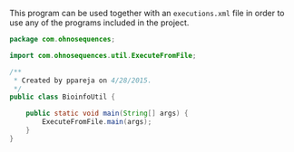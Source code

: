 
This program can be used together with an `executions.xml` file in order to use any of the
programs included in the project.


```java
package com.ohnosequences;

import com.ohnosequences.util.ExecuteFromFile;

/**
 * Created by ppareja on 4/28/2015.
 */
public class BioinfoUtil {

    public static void main(String[] args) {
        ExecuteFromFile.main(args);
    }
}

```




[main/java/com/ohnosequences/BioinfoUtil.java]: BioinfoUtil.java.md
[main/java/com/ohnosequences/util/BitOperations.java]: util/BitOperations.java.md
[main/java/com/ohnosequences/util/blast/BlastExporter.java]: util/blast/BlastExporter.java.md
[main/java/com/ohnosequences/util/blast/BlastSubset.java]: util/blast/BlastSubset.java.md
[main/java/com/ohnosequences/util/CodonUtil.java]: util/CodonUtil.java.md
[main/java/com/ohnosequences/util/Entry.java]: util/Entry.java.md
[main/java/com/ohnosequences/util/Executable.java]: util/Executable.java.md
[main/java/com/ohnosequences/util/ExecuteFromFile.java]: util/ExecuteFromFile.java.md
[main/java/com/ohnosequences/util/fasta/FastaSubSeq.java]: util/fasta/FastaSubSeq.java.md
[main/java/com/ohnosequences/util/fasta/FastaUtil.java]: util/fasta/FastaUtil.java.md
[main/java/com/ohnosequences/util/fasta/MultifastaSelector.java]: util/fasta/MultifastaSelector.java.md
[main/java/com/ohnosequences/util/fasta/SearchFastaHeaders.java]: util/fasta/SearchFastaHeaders.java.md
[main/java/com/ohnosequences/util/fasta/SearchFastaSequence.java]: util/fasta/SearchFastaSequence.java.md
[main/java/com/ohnosequences/util/file/FileUtil.java]: util/file/FileUtil.java.md
[main/java/com/ohnosequences/util/file/FnaFileFilter.java]: util/file/FnaFileFilter.java.md
[main/java/com/ohnosequences/util/file/GenomeFilesParser.java]: util/file/GenomeFilesParser.java.md
[main/java/com/ohnosequences/util/file/PttFileFilter.java]: util/file/PttFileFilter.java.md
[main/java/com/ohnosequences/util/file/RntFileFilter.java]: util/file/RntFileFilter.java.md
[main/java/com/ohnosequences/util/genbank/GBCommon.java]: util/genbank/GBCommon.java.md
[main/java/com/ohnosequences/util/gephi/GephiExporter.java]: util/gephi/GephiExporter.java.md
[main/java/com/ohnosequences/util/gephi/GexfToDotExporter.java]: util/gephi/GexfToDotExporter.java.md
[main/java/com/ohnosequences/util/go/GOExporter.java]: util/go/GOExporter.java.md
[main/java/com/ohnosequences/util/model/Feature.java]: util/model/Feature.java.md
[main/java/com/ohnosequences/util/model/Intergenic.java]: util/model/Intergenic.java.md
[main/java/com/ohnosequences/util/model/PalindromicityResult.java]: util/model/PalindromicityResult.java.md
[main/java/com/ohnosequences/util/ncbi/TaxonomyLoader.java]: util/ncbi/TaxonomyLoader.java.md
[main/java/com/ohnosequences/util/oric/OricDataRetriever.java]: util/oric/OricDataRetriever.java.md
[main/java/com/ohnosequences/util/Pair.java]: util/Pair.java.md
[main/java/com/ohnosequences/util/pal/PalindromicityAnalyzer.java]: util/pal/PalindromicityAnalyzer.java.md
[main/java/com/ohnosequences/util/security/MD5.java]: util/security/MD5.java.md
[main/java/com/ohnosequences/util/seq/SeqUtil.java]: util/seq/SeqUtil.java.md
[main/java/com/ohnosequences/util/statistics/StatisticalValues.java]: util/statistics/StatisticalValues.java.md
[main/java/com/ohnosequences/util/uniprot/UniprotProteinRetreiver.java]: util/uniprot/UniprotProteinRetreiver.java.md
[main/java/com/ohnosequences/xml/api/interfaces/IAttribute.java]: xml/api/interfaces/IAttribute.java.md
[main/java/com/ohnosequences/xml/api/interfaces/IElement.java]: xml/api/interfaces/IElement.java.md
[main/java/com/ohnosequences/xml/api/interfaces/INameSpace.java]: xml/api/interfaces/INameSpace.java.md
[main/java/com/ohnosequences/xml/api/interfaces/IXmlThing.java]: xml/api/interfaces/IXmlThing.java.md
[main/java/com/ohnosequences/xml/api/interfaces/package-info.java]: xml/api/interfaces/package-info.java.md
[main/java/com/ohnosequences/xml/api/model/NameSpace.java]: xml/api/model/NameSpace.java.md
[main/java/com/ohnosequences/xml/api/model/package-info.java]: xml/api/model/package-info.java.md
[main/java/com/ohnosequences/xml/api/model/XMLAttribute.java]: xml/api/model/XMLAttribute.java.md
[main/java/com/ohnosequences/xml/api/model/XMLElement.java]: xml/api/model/XMLElement.java.md
[main/java/com/ohnosequences/xml/api/model/XMLElementException.java]: xml/api/model/XMLElementException.java.md
[main/java/com/ohnosequences/xml/api/util/XMLUtil.java]: xml/api/util/XMLUtil.java.md
[main/java/com/ohnosequences/xml/model/Annotation.java]: xml/model/Annotation.java.md
[main/java/com/ohnosequences/xml/model/bio4j/Bio4jNodeIndexXML.java]: xml/model/bio4j/Bio4jNodeIndexXML.java.md
[main/java/com/ohnosequences/xml/model/bio4j/Bio4jNodeXML.java]: xml/model/bio4j/Bio4jNodeXML.java.md
[main/java/com/ohnosequences/xml/model/bio4j/Bio4jPropertyXML.java]: xml/model/bio4j/Bio4jPropertyXML.java.md
[main/java/com/ohnosequences/xml/model/bio4j/Bio4jRelationshipIndexXML.java]: xml/model/bio4j/Bio4jRelationshipIndexXML.java.md
[main/java/com/ohnosequences/xml/model/bio4j/Bio4jRelationshipXML.java]: xml/model/bio4j/Bio4jRelationshipXML.java.md
[main/java/com/ohnosequences/xml/model/bio4j/UniprotDataXML.java]: xml/model/bio4j/UniprotDataXML.java.md
[main/java/com/ohnosequences/xml/model/BlastOutput.java]: xml/model/BlastOutput.java.md
[main/java/com/ohnosequences/xml/model/BlastOutputParam.java]: xml/model/BlastOutputParam.java.md
[main/java/com/ohnosequences/xml/model/Codon.java]: xml/model/Codon.java.md
[main/java/com/ohnosequences/xml/model/ContigXML.java]: xml/model/ContigXML.java.md
[main/java/com/ohnosequences/xml/model/cufflinks/CuffLinksElement.java]: xml/model/cufflinks/CuffLinksElement.java.md
[main/java/com/ohnosequences/xml/model/embl/EmblXML.java]: xml/model/embl/EmblXML.java.md
[main/java/com/ohnosequences/xml/model/Frameshift.java]: xml/model/Frameshift.java.md
[main/java/com/ohnosequences/xml/model/Gap.java]: xml/model/Gap.java.md
[main/java/com/ohnosequences/xml/model/gb/GenBankXML.java]: xml/model/gb/GenBankXML.java.md
[main/java/com/ohnosequences/xml/model/genome/feature/Feature.java]: xml/model/genome/feature/Feature.java.md
[main/java/com/ohnosequences/xml/model/genome/feature/Intergenic.java]: xml/model/genome/feature/Intergenic.java.md
[main/java/com/ohnosequences/xml/model/genome/feature/MisRNA.java]: xml/model/genome/feature/MisRNA.java.md
[main/java/com/ohnosequences/xml/model/genome/feature/ORF.java]: xml/model/genome/feature/ORF.java.md
[main/java/com/ohnosequences/xml/model/genome/feature/RNA.java]: xml/model/genome/feature/RNA.java.md
[main/java/com/ohnosequences/xml/model/genome/feature/RRNA.java]: xml/model/genome/feature/RRNA.java.md
[main/java/com/ohnosequences/xml/model/genome/feature/TRNA.java]: xml/model/genome/feature/TRNA.java.md
[main/java/com/ohnosequences/xml/model/genome/GenomeElement.java]: xml/model/genome/GenomeElement.java.md
[main/java/com/ohnosequences/xml/model/gexf/AttributesXML.java]: xml/model/gexf/AttributesXML.java.md
[main/java/com/ohnosequences/xml/model/gexf/AttributeXML.java]: xml/model/gexf/AttributeXML.java.md
[main/java/com/ohnosequences/xml/model/gexf/AttValuesXML.java]: xml/model/gexf/AttValuesXML.java.md
[main/java/com/ohnosequences/xml/model/gexf/AttValueXML.java]: xml/model/gexf/AttValueXML.java.md
[main/java/com/ohnosequences/xml/model/gexf/EdgesXML.java]: xml/model/gexf/EdgesXML.java.md
[main/java/com/ohnosequences/xml/model/gexf/EdgeXML.java]: xml/model/gexf/EdgeXML.java.md
[main/java/com/ohnosequences/xml/model/gexf/GexfXML.java]: xml/model/gexf/GexfXML.java.md
[main/java/com/ohnosequences/xml/model/gexf/GraphXML.java]: xml/model/gexf/GraphXML.java.md
[main/java/com/ohnosequences/xml/model/gexf/NodesXML.java]: xml/model/gexf/NodesXML.java.md
[main/java/com/ohnosequences/xml/model/gexf/NodeXML.java]: xml/model/gexf/NodeXML.java.md
[main/java/com/ohnosequences/xml/model/gexf/SpellsXML.java]: xml/model/gexf/SpellsXML.java.md
[main/java/com/ohnosequences/xml/model/gexf/SpellXML.java]: xml/model/gexf/SpellXML.java.md
[main/java/com/ohnosequences/xml/model/gexf/viz/VizColorXML.java]: xml/model/gexf/viz/VizColorXML.java.md
[main/java/com/ohnosequences/xml/model/gexf/viz/VizPositionXML.java]: xml/model/gexf/viz/VizPositionXML.java.md
[main/java/com/ohnosequences/xml/model/gexf/viz/VizSizeXML.java]: xml/model/gexf/viz/VizSizeXML.java.md
[main/java/com/ohnosequences/xml/model/go/GoAnnotationXML.java]: xml/model/go/GoAnnotationXML.java.md
[main/java/com/ohnosequences/xml/model/go/GOSlimXML.java]: xml/model/go/GOSlimXML.java.md
[main/java/com/ohnosequences/xml/model/go/GoTermXML.java]: xml/model/go/GoTermXML.java.md
[main/java/com/ohnosequences/xml/model/go/SlimSetXML.java]: xml/model/go/SlimSetXML.java.md
[main/java/com/ohnosequences/xml/model/graphml/DataXML.java]: xml/model/graphml/DataXML.java.md
[main/java/com/ohnosequences/xml/model/graphml/EdgeXML.java]: xml/model/graphml/EdgeXML.java.md
[main/java/com/ohnosequences/xml/model/graphml/GraphmlXML.java]: xml/model/graphml/GraphmlXML.java.md
[main/java/com/ohnosequences/xml/model/graphml/GraphXML.java]: xml/model/graphml/GraphXML.java.md
[main/java/com/ohnosequences/xml/model/graphml/KeyXML.java]: xml/model/graphml/KeyXML.java.md
[main/java/com/ohnosequences/xml/model/graphml/NodeXML.java]: xml/model/graphml/NodeXML.java.md
[main/java/com/ohnosequences/xml/model/Hit.java]: xml/model/Hit.java.md
[main/java/com/ohnosequences/xml/model/Hsp.java]: xml/model/Hsp.java.md
[main/java/com/ohnosequences/xml/model/HspSet.java]: xml/model/HspSet.java.md
[main/java/com/ohnosequences/xml/model/Iteration.java]: xml/model/Iteration.java.md
[main/java/com/ohnosequences/xml/model/logs/LogRecordXML.java]: xml/model/logs/LogRecordXML.java.md
[main/java/com/ohnosequences/xml/model/metagenomics/ReadResultXML.java]: xml/model/metagenomics/ReadResultXML.java.md
[main/java/com/ohnosequences/xml/model/metagenomics/ReadXML.java]: xml/model/metagenomics/ReadXML.java.md
[main/java/com/ohnosequences/xml/model/metagenomics/SampleXML.java]: xml/model/metagenomics/SampleXML.java.md
[main/java/com/ohnosequences/xml/model/MetagenomicsDataXML.java]: xml/model/MetagenomicsDataXML.java.md
[main/java/com/ohnosequences/xml/model/mg7/MG7DataXML.java]: xml/model/mg7/MG7DataXML.java.md
[main/java/com/ohnosequences/xml/model/mg7/ReadResultXML.java]: xml/model/mg7/ReadResultXML.java.md
[main/java/com/ohnosequences/xml/model/mg7/SampleXML.java]: xml/model/mg7/SampleXML.java.md
[main/java/com/ohnosequences/xml/model/ncbi/NCBITaxonomyNodeXML.java]: xml/model/ncbi/NCBITaxonomyNodeXML.java.md
[main/java/com/ohnosequences/xml/model/oric/Oric.java]: xml/model/oric/Oric.java.md
[main/java/com/ohnosequences/xml/model/Overlap.java]: xml/model/Overlap.java.md
[main/java/com/ohnosequences/xml/model/pal/PalindromicityResultXML.java]: xml/model/pal/PalindromicityResultXML.java.md
[main/java/com/ohnosequences/xml/model/pg/Primer.java]: xml/model/pg/Primer.java.md
[main/java/com/ohnosequences/xml/model/PredictedGene.java]: xml/model/PredictedGene.java.md
[main/java/com/ohnosequences/xml/model/PredictedGenes.java]: xml/model/PredictedGenes.java.md
[main/java/com/ohnosequences/xml/model/PredictedRna.java]: xml/model/PredictedRna.java.md
[main/java/com/ohnosequences/xml/model/PredictedRnas.java]: xml/model/PredictedRnas.java.md
[main/java/com/ohnosequences/xml/model/uniprot/ArticleXML.java]: xml/model/uniprot/ArticleXML.java.md
[main/java/com/ohnosequences/xml/model/uniprot/CommentXML.java]: xml/model/uniprot/CommentXML.java.md
[main/java/com/ohnosequences/xml/model/uniprot/FeatureXML.java]: xml/model/uniprot/FeatureXML.java.md
[main/java/com/ohnosequences/xml/model/uniprot/InterproXML.java]: xml/model/uniprot/InterproXML.java.md
[main/java/com/ohnosequences/xml/model/uniprot/IsoformXML.java]: xml/model/uniprot/IsoformXML.java.md
[main/java/com/ohnosequences/xml/model/uniprot/KeywordXML.java]: xml/model/uniprot/KeywordXML.java.md
[main/java/com/ohnosequences/xml/model/uniprot/ProteinXML.java]: xml/model/uniprot/ProteinXML.java.md
[main/java/com/ohnosequences/xml/model/uniprot/SubcellularLocationXML.java]: xml/model/uniprot/SubcellularLocationXML.java.md
[main/java/com/ohnosequences/xml/model/util/Argument.java]: xml/model/util/Argument.java.md
[main/java/com/ohnosequences/xml/model/util/Arguments.java]: xml/model/util/Arguments.java.md
[main/java/com/ohnosequences/xml/model/util/Error.java]: xml/model/util/Error.java.md
[main/java/com/ohnosequences/xml/model/util/Execution.java]: xml/model/util/Execution.java.md
[main/java/com/ohnosequences/xml/model/util/FlexXMLWrapperClassCreator.java]: xml/model/util/FlexXMLWrapperClassCreator.java.md
[main/java/com/ohnosequences/xml/model/util/ScheduledExecutions.java]: xml/model/util/ScheduledExecutions.java.md
[main/java/com/ohnosequences/xml/model/util/XMLWrapperClass.java]: xml/model/util/XMLWrapperClass.java.md
[main/java/com/ohnosequences/xml/model/util/XMLWrapperClassCreator.java]: xml/model/util/XMLWrapperClassCreator.java.md
[main/java/com/ohnosequences/xml/model/wip/Region.java]: xml/model/wip/Region.java.md
[main/java/com/ohnosequences/xml/model/wip/WipPosition.java]: xml/model/wip/WipPosition.java.md
[main/java/com/ohnosequences/xml/model/wip/WipResult.java]: xml/model/wip/WipResult.java.md